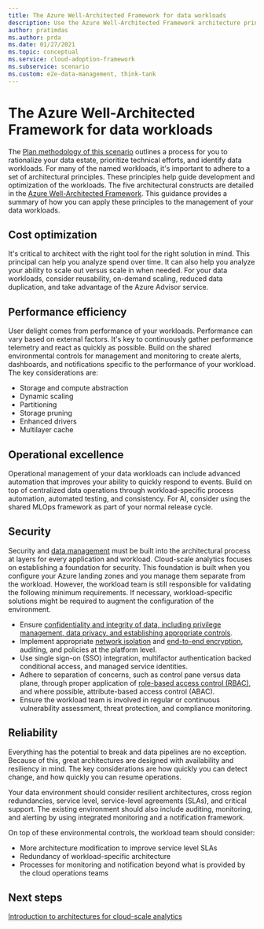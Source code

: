 ```yaml
---
title: The Azure Well-Architected Framework for data workloads
description: Use the Azure Well-Architected Framework architecture principles to design and optimize workloads running in your data estate.
author: pratimdas
ms.author: prda
ms.date: 01/27/2021
ms.topic: conceptual
ms.service: cloud-adoption-framework
ms.subservice: scenario
ms.custom: e2e-data-management, think-tank
---
```


# The Azure Well-Architected Framework for data workloads

The [Plan methodology of this scenario](./plan.md) outlines a process for you to rationalize your data estate, prioritize technical efforts, and identify data workloads. For many of the named workloads, it's important to adhere to a set of architectural principles. These principles help guide development and optimization of the workloads. The five architectural constructs are detailed in the [Azure Well-Architected Framework](/azure/architecture/framework/). This guidance provides a summary of how you can apply these principles to the management of your data workloads.

## Cost optimization

It's critical to architect with the right tool for the right solution in mind. This principal can help you analyze spend over time. It can also help you analyze your ability to scale out versus scale in when needed. For your data workloads, consider reusability, on-demand scaling, reduced data duplication, and take advantage of the Azure Advisor service.

## Performance efficiency

User delight comes from performance of your workloads. Performance can vary based on external factors. It's key to continuously gather performance telemetry and react as quickly as possible. Build on the shared environmental controls for management and monitoring to create alerts, dashboards, and notifications specific to the performance of your workload. The key considerations are:

- Storage and compute abstraction
- Dynamic scaling
- Partitioning
- Storage pruning
- Enhanced drivers
- Multilayer cache

## Operational excellence

Operational management of your data workloads can include advanced automation that improves your ability to quickly respond to events. Build on top of centralized data operations through workload-specific process automation, automated testing, and consistency. For AI, consider using the shared MLOps framework as part of your normal release cycle.

## Security

Security and [data management](/azure/architecture/patterns/category/data-management) must be built into the architectural process at layers for every application and workload. Cloud-scale analytics focuses on establishing a foundation for security. This foundation is built when you configure your Azure landing zones and you manage them separate from the workload. However, the workload team is still responsible for validating the following minimum requirements. If necessary, workload-specific solutions might be required to augment the configuration of the environment.

- Ensure [confidentiality and integrity of data, including privilege management, data privacy, and establishing appropriate controls](https://azure.microsoft.com/resources/seven-key-principles-of-cloud-security-and-privacy/).
- Implement appropriate [network isolation](/azure/security/fundamentals/network-best-practices) and [end-to-end encryption](/azure/security/fundamentals/encryption-overview), auditing, and policies at the platform level.
- Use single sign-on (SSO) integration, multifactor authentication backed conditional access, and managed service identities.
- Adhere to separation of concerns, such as control pane versus data plane, through proper application of [role-based access control (RBAC)](/azure/role-based-access-control/overview), and where possible, attribute-based access control (ABAC).
- Ensure the workload team is involved in regular or continuous vulnerability assessment, threat protection, and compliance monitoring.

## Reliability

Everything has the potential to break and data pipelines are no exception. Because of this, great architectures are designed with availability and resiliency in mind. The key considerations are how quickly you can detect change, and how quickly you can resume operations.

Your data environment should consider resilient architectures, cross region redundancies, service level, service-level agreements (SLAs), and critical support. The existing environment should also include auditing, monitoring, and alerting by using integrated monitoring and a notification framework.

On top of these environmental controls, the workload team should consider:

- More architecture modification to improve service level SLAs
- Redundancy of workload-specific architecture
- Processes for monitoring and notification beyond what is provided by the cloud operations teams

## Next steps

[Introduction to architectures for cloud-scale analytics](architectures/overview-architectures.md)
